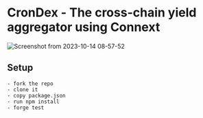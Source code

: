# CronDex - The cross-chain yield aggregator using Connext

![Screenshot from 2023-10-14 08-57-52](https://github.com/ahmedtra/crondex/assets/75737628/b1712c03-2494-42b6-a963-49b7d3f5bf04)


## Setup 

```
- fork the repo
- clone it
- copy package.json
- run npm install
- forge test

```
